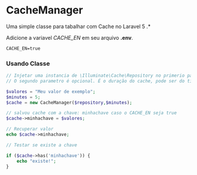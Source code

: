 # CacheManager
Uma simple classe para tabalhar com Cache no Laravel 5 .*

Adicione a variavel _CACHE_EN_ em seu arquivo __.env__.
```txt
CACHE_EN=true
```

### Usando Classe
```php
// Injetar uma instancia de \Illuminate\Cache\Repository no primerio parametro.
// O segundo parametro é opcional. É o duração do cache, pode ser do tipo: \DateTimeInterface|\DateInterval|float|int

$valores = "Meu valor de exemplo";
$minutes = 5;
$cache = new CacheManager($repository,$minutes);

// salvou cache com a chave: minhachave caso o CACHE_EN seja true
$cache->minhachave = $valores; 

// Recuperar valor
echo $cache->minhachave;

// Testar se existe a chave

if ($cache->has('minhachave')) {
    echo "existe!";
}
```

